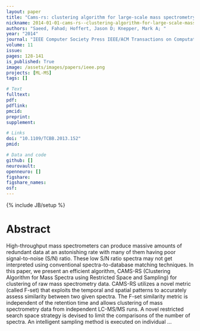 ```yaml
---
layout: paper
title: "Cams-rs: clustering algorithm for large-scale mass spectrometry data using restricted search space and intelligent random sampling"
nickname: 2014-01-01-cams-rs--clustering-algorithm-for-large-scale-mass-spectrometry-data-using-restricted-search-space-and-intelligent-random-sampling
authors: "Saeed, Fahad; Hoffert, Jason D; Knepper, Mark A; "
year: "2014"
journal: "IEEE Computer Society Press IEEE/ACM Transactions on Computational Biology and Bioinformatics (TCBB)"
volume: 11
issue:
pages: 128-141
is_published: True
image: /assets/images/papers/ieee.png
projects: [ML-MS]
tags: []

# Text
fulltext:
pdf:
pdflink:
pmcid:
preprint: 
supplement:

# Links
doi: "10.1109/TCBB.2013.152"
pmid:

# Data and code
github: []
neurovault:
openneuro: []
figshare:
figshare_names:
osf:
---
```

{% include JB/setup %}

# Abstract

High-throughput mass spectrometers can produce massive amounts of redundant data at an astonishing rate with many of them having poor signal-to-noise (S/N) ratio. These low S/N ratio spectra may not get interpreted using conventional spectra-to-database matching techniques. In this paper, we present an efficient algorithm, CAMS-RS (Clustering Algorithm for Mass Spectra using Restricted Space and Sampling) for clustering of raw mass spectrometry data. CAMS-RS utilizes a novel metric (called F-set) that exploits the temporal and spatial patterns to accurately assess similarity between two given spectra. The F-set similarity metric is independent of the retention time and allows clustering of mass spectrometry data from independent LC-MS/MS runs. A novel restricted search space strategy is devised to limit the comparisons of the number of spectra. An intelligent sampling method is executed on individual …
